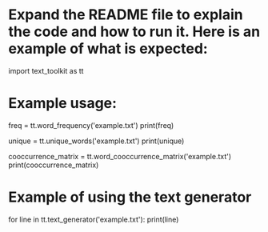 # Expand the README file to explain the code and how to run it. Here is an example of what is expected:
import text_toolkit as tt

# Example usage:
freq = tt.word_frequency('example.txt')
print(freq)

unique = tt.unique_words('example.txt')
print(unique)

cooccurrence_matrix = tt.word_cooccurrence_matrix('example.txt')
print(cooccurrence_matrix)

# Example of using the text generator
for line in tt.text_generator('example.txt'):
    print(line)
